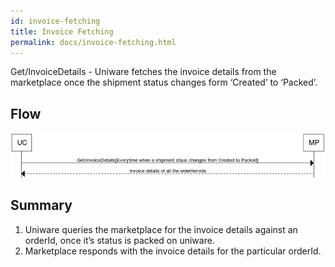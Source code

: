 ```yaml
---
id: invoice-fetching
title: Invoice Fetching
permalink: docs/invoice-fetching.html
---
```


Get/InvoiceDetails - Uniware fetches the invoice details from the marketplace once the shipment status changes form ‘Created’ to ‘Packed’.


## Flow
![flow_invoice_details](../images/docs/flow_invoice_details.png)

## Summary

1.	Uniware queries the marketplace for the invoice details against an orderId, once it’s status is packed on uniware.
2.	Marketplace responds with the invoice details for the particular orderId.



